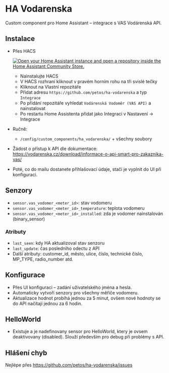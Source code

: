 # HA Vodarenska

Custom component pro Home Assistant – integrace s VAS Vodárenská API.

## Instalace
- Přes HACS

  [![Open your Home Assistant instance and open a repository inside the Home Assistant Community Store.](https://my.home-assistant.io/badges/hacs_repository.svg)](https://my.home-assistant.io/redirect/hacs_repository/?owner=Petos&repository=https%3A%2F%2Fgithub.com%2Fpetos%2Fha-vodarenska)

  - Nainstalujte HACS
  - V HACS rozhraní kliknout v pravém horním rohu na tři svislé tečky
  - Kliknout na Vlastní repozitáře
  - Přidat adresu `https://github.com/petos/ha-vodarenska` a typ `Integrace`
  - Po přidání repozitáře vyhledat `Vodárenská Vodoměr (VAS API)` a nainstalovat
  - Po restartu Home Assistenta přidat jako Integraci v Nastavení -> Integrace
- Ručně:
  - `/config/custom_components/ha_vodarenska/` + všechny soubory
- Žádost o přístup k API dle dokumentace: https://vodarenska.cz/download/informace-o-api-smart-pro-zakaznika-vas/
- Poté, co do mailu dostanete přihlašovací údaje, stačí je vyplnit do UI při konfiguraci. 



## Senzory
- `sensor.vas_vodomer_<meter_id>`: stav vodomeru
- `sensor.vas_vodomer_<meter_id>_temperature`: teplota vodomeru
- `sensor.vas_vodomer_<meter_id>_installed`: zda je vodomer nainstalován (binary_sensor)

### Atributy
- `last_seen`: kdy HA aktualizoval stav senzoru
- `last_update`: čas posledního odectu z API
- Další atributy: customer_id, město, ulice, číslo, technické číslo, MP_TYPE, radio_number atd.

## Konfigurace
- Přes UI konfiguraci – zadání uživatelského jména a hesla.
- Automaticky vytvoří senzory pro všechny měřiče vodomeru.
- Aktualizace hodnot probíhá jednou za 5 minut, ovšem nové hodnoty se do API načítají jednou za 6 hodin. 

## HelloWorld
- Existuje a je nadefinovany sensor pro HelloWorld, ktery je ovsem deaktivovany (disabled). Slouží především pro debug při problémy s API. 

## Hlášení chyb
Nejlépe přes https://github.com/petos/ha-vodarenska/issues
